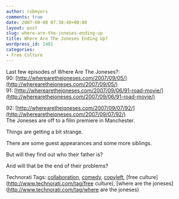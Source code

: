 ```yaml
---
author: robmyers
comments: true
date: 2007-09-08 07:30:40+00:00
layout: post
slug: where-are-the-joneses-ending-up
title: Where Are The Joneses Ending Up?
wordpress_id: 1481
categories:
- Free Culture
---
```


Last few episodes of Where Are The Joneses?:  
90: [http://wherearethejoneses.com/2007/09/05/](http://wherearethejoneses.com/2007/09/05/)  
91: [http://wherearethejoneses.com/2007/09/06/91-road-movie/](http://wherearethejoneses.com/2007/09/06/91-road-movie/)  
  
92: [http://wherearethejoneses.com/2007/09/07/92/](http://wherearethejoneses.com/2007/09/07/92/)  
The Joneses are off to a film premiere in Manchester.  
  
Things are getting a bit strange.  
  
There are some guest appearances and some more siblings.  
  
But will they find out who their father is?  
  
And will that be the end of their problems?  


Technorati Tags: [collaboration](http://www.technorati.com/tag/collaboration), [comedy](http://www.technorati.com/tag/comedy), [copyleft](http://www.technorati.com/tag/copyleft), [free culture](http://www.technorati.com/tag/free culture), [where are the joneses](http://www.technorati.com/tag/where are the joneses)

  


